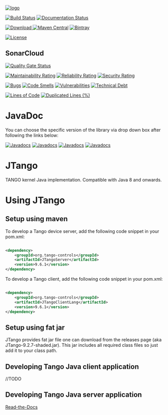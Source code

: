 [![logo](http://www.tango-controls.org/static/tango/img/logo_tangocontrols.png)](http://www.tango-controls.org)



[![Build Status](https://travis-ci.org/tango-controls/JTango.svg?branch=jtango-9-lts)](https://travis-ci.org/tango-controls/JTango)
[![Documentation Status](https://readthedocs.org/projects/jtango/badge/?version=jtango-9-lts)](http://jtango.readthedocs.io/en/jtango-9-lts/?badge=jtango-9-lts)

[![Download](https://api.bintray.com/packages/tango-controls/jtango/JTango/images/download.svg) ](https://github.com/tango-controls/JTango/releases/tag/9.6.1)
[![Maven Central](https://img.shields.io/maven-central/v/org.tango-controls/JTango/9.6.0.svg?label=Maven%20Central)](https://search.maven.org/artifact/org.tango-controls/JTangoServer/9.6.0/jar)
[![Bintray](https://img.shields.io/badge/bintray-9.6.1-blue)](https://bintray.com/tango-controls/jtango/JTangoServer/_latestVersion)

[![License](https://img.shields.io/badge/license-LGPL--3.0-orange.svg)](https://github.com/tango-controls/JTango/blob/jtango-9-lts/LICENSE)

## SonarCloud

[![Quality Gate Status](https://sonarcloud.io/api/project_badges/measure?project=org.tango-controls%3AJTango-root&metric=alert_status)](https://sonarcloud.io/dashboard?id=org.tango-controls%3AJTango-root)

[![Maintainability Rating](https://sonarcloud.io/api/project_badges/measure?project=org.tango-controls%3AJTango-root&metric=sqale_rating)](https://sonarcloud.io/dashboard?id=org.tango-controls%3AJTango-root)
[![Reliability Rating](https://sonarcloud.io/api/project_badges/measure?project=org.tango-controls%3AJTango-root&metric=reliability_rating)](https://sonarcloud.io/dashboard?id=org.tango-controls%3AJTango-root)
[![Security Rating](https://sonarcloud.io/api/project_badges/measure?project=org.tango-controls%3AJTango-root&metric=security_rating)](https://sonarcloud.io/dashboard?id=org.tango-controls%3AJTango-root)

[![Bugs](https://sonarcloud.io/api/project_badges/measure?project=org.tango-controls%3AJTango-root&metric=bugs)](https://sonarcloud.io/dashboard?id=org.tango-controls%3AJTango-root)
[![Code Smells](https://sonarcloud.io/api/project_badges/measure?project=org.tango-controls%3AJTango-root&metric=code_smells)](https://sonarcloud.io/dashboard?id=org.tango-controls%3AJTango-root)
[![Vulnerabilities](https://sonarcloud.io/api/project_badges/measure?project=org.tango-controls%3AJTango-root&metric=vulnerabilities)](https://sonarcloud.io/dashboard?id=org.tango-controls%3AJTango-root)
[![Technical Debt](https://sonarcloud.io/api/project_badges/measure?project=org.tango-controls%3AJTango-root&metric=sqale_index)](https://sonarcloud.io/dashboard?id=org.tango-controls%3AJTango-root)


[![Lines of Code](https://sonarcloud.io/api/project_badges/measure?project=org.tango-controls%3AJTango-root&metric=ncloc)](https://sonarcloud.io/dashboard?id=org.tango-controls%3AJTango-root)
[![Duplicated Lines (%)](https://sonarcloud.io/api/project_badges/measure?project=org.tango-controls%3AJTango-root&metric=duplicated_lines_density)](https://sonarcloud.io/dashboard?id=org.tango-controls%3AJTango-root)

# JavaDoc

You can choose the specific version of the library via drop down box after following the links below:

[![Javadocs](https://www.javadoc.io/badge/org.tango-controls/JTangoServer/9.6.1.svg?color=yellowgreen&label=JTangoServer)](https://www.javadoc.io/doc/org.tango-controls/JTangoServer/9.6.0)
[![Javadocs](https://www.javadoc.io/badge/org.tango-controls/JTangoClientLang/9.6.1.svg?label=JTangoClientLang&color=blue)](https://www.javadoc.io/doc/org.tango-controls/JTangoClientLang/9.6.0)
[![Javadocs](https://www.javadoc.io/badge/org.tango-controls/JTangoCommons/9.6.1.svg?color=yellow&label=JTangoCommons)](https://www.javadoc.io/doc/org.tango-controls/JTangoCommons/9.6.0)
[![Javadocs](https://www.javadoc.io/badge/org.tango-controls/TangORB/9.6.1.svg?color=orange&label=TangORB)](https://www.javadoc.io/doc/org.tango-controls/TangORB/9.6.0)


# JTango

TANGO kernel Java implementation. Compatible with Java 8 and onwards.

# Using JTango

## Setup using maven

To develop a Tango device server, add the following code snippet in your pom.xml:

```xml

<dependency>
    <groupId>org.tango-controls</groupId>
    <artifactId>JTangoServer</artifactId>
    <version>9.6.1</version>
</dependency>

```

To develop a Tango client, add the following code snippet in your pom.xml:

```xml

<dependency>
    <groupId>org.tango-controls</groupId>
    <artifactId>JTangoClientLang</artifactId>
    <version>9.6.1</version>
</dependency>

```

## Setup using fat jar

JTango provides fat jar file one can download from the releases page (aka JTango-9.2.7-shaded.jar). This jar includes all required class files so just add it to your class path.

## Developing Tango Java client application

//TODO

## Developing Tango Java server application

[Read-the-Docs](http://tango-controls.readthedocs.io/en/latest/java-server-guide/index.html)
